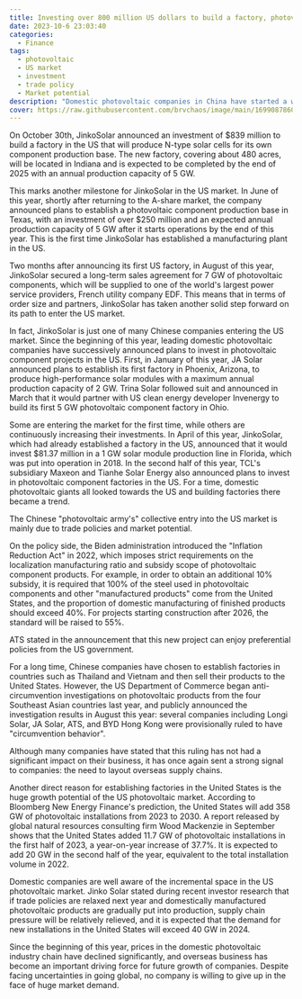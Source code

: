 ```yaml
---
title: Investing over 800 million US dollars to build a factory, photovoltaic leader Attese ventures into the US market again.
date: 2023-10-6 23:03:40
categories:
  - Finance 
tags:
  - photovoltaic 
  - US market
  - investment
  - trade policy
  - Market potential
description: "Domestic photovoltaic companies in China have started a wave of building factories in the United States this year, with Attes leading the way."
cover: https://raw.githubusercontent.com/brvchaos/image/main/1699087860510.png
---
```

On October 30th, JinkoSolar announced an investment of $839 million to build a factory in the US that will produce N-type solar cells for its own component production base. The new factory, covering about 480 acres,
will be located in Indiana and is expected to be completed by the end of 2025 with an annual production capacity of 5 GW.

This marks another milestone for JinkoSolar in the US market. In June of this year, shortly after returning to the A-share market, the company announced plans to establish a photovoltaic component production base in 
Texas, with an investment of over $250 million and an expected annual production capacity of 5 GW after it starts operations by the end of this year. This is the first time JinkoSolar has established a manufacturing 
plant in the US.

Two months after announcing its first US factory, in August of this year, JinkoSolar secured a long-term sales agreement for 7 GW of photovoltaic components, which will be supplied to one of the world's largest power 
service providers, French utility company EDF. This means that in terms of order size and partners, JinkoSolar has taken another solid step forward on its path to enter the US market.

In fact, JinkoSolar is just one of many Chinese companies entering the US market. Since the beginning of this year, leading domestic photovoltaic companies have successively announced plans to invest in photovoltaic 
component projects in the US. First, in January of this year, JA Solar announced plans to establish its first factory in Phoenix, Arizona, to produce high-performance solar modules with a maximum annual production 
capacity of 2 GW. Trina Solar followed suit and announced in March that it would partner with US clean energy developer Invenergy to build its first 5 GW photovoltaic component factory in Ohio.

Some are entering the market for the first time, while others are continuously increasing their investments. In April of this year, JinkoSolar, which had already established a factory in the US, announced that it would 
invest $81.37 million in a 1 GW solar module production line in Florida, which was put into operation in 2018. In the second half of this year, TCL's subsidiary Maxeon and Tianhe Solar Energy also announced plans to invest 
in photovoltaic component factories in the US. For a time, domestic photovoltaic giants all looked towards the US and building factories there became a trend.

The Chinese "photovoltaic army's" collective entry into the US market is mainly due to trade policies and market potential.

On the policy side, the Biden administration introduced the "Inflation Reduction Act" in 2022, which imposes strict requirements on the localization manufacturing ratio and subsidy scope of photovoltaic component products. 
For example, in order to obtain an additional 10% subsidy, it is required that 100% of the 
steel used in photovoltaic components and other "manufactured products" come from the United States, and the proportion of domestic manufacturing of finished products should exceed 40%. For projects starting construction 
after 2026, the standard will be raised to 55%.

ATS stated in the announcement that this new project can enjoy preferential policies from the US government.

For a long time, Chinese companies have chosen to establish factories in countries such as Thailand and Vietnam and then sell their products to the United States. However, the US Department of Commerce began 
anti-circumvention investigations on photovoltaic products from the four Southeast Asian countries last year, and publicly announced the investigation results in August this year: several companies including Longi Solar, 
JA Solar, ATS, and BYD Hong Kong were provisionally ruled to have "circumvention behavior".

Although many companies have stated that this ruling has not had a significant impact on their business, it has once again sent a strong signal to companies: the need to layout overseas supply chains.

Another direct reason for establishing factories in the United States is the huge growth potential of the US photovoltaic market. According to Bloomberg New Energy Finance's prediction, the United States will add 358 GW of 
photovoltaic installations from 2023 to 2030. A report released by global natural resources consulting firm Wood Mackenzie in September shows that the United States added 11.7 GW of photovoltaic installations in the first
half of 2023, a year-on-year increase of 37.7%. It is expected to add 20 GW in the second half of the year, equivalent to the total installation volume in 2022.

Domestic companies are well aware of the incremental space in the US photovoltaic market. Jinko Solar stated during recent investor research that if trade policies are relaxed next year and domestically manufactured 
photovoltaic products are gradually put into production, supply chain pressure will be relatively relieved, and it is expected that the demand for new installations in the United States will exceed 40 GW in 2024.

Since the beginning of this year, prices in the domestic photovoltaic industry chain have declined significantly, and overseas business has become an important driving force for future growth of companies. Despite facing 
uncertainties in going global, no company is willing to give up in the face of huge market demand.
